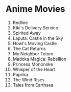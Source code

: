 # Anime Movies

1. Redline
1. Kiki's Delivery Service
1. Spirited Away
1. Laputa: Castle in the Sky
1. Howl's Moving Castle
1. The Cat Returns
1. My Neighbor Totoro
1. Madoka Magica: Rebellion
1. Princess Mononoke
1. Whisper of the Heart
1. Paprika
1. The Wind Rises
1. Tales from Earthsea
